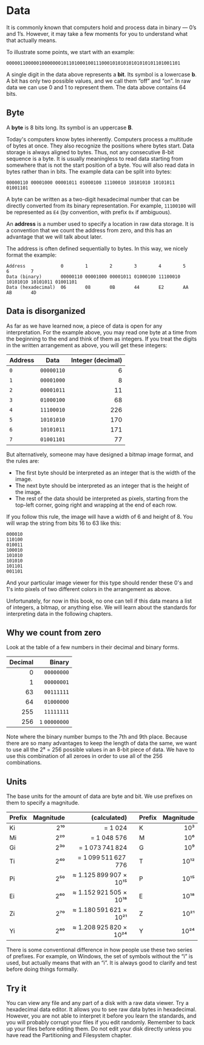# Data

<lm class="lm-concept"></lm>It is commonly known that computers hold and process data in binary — 0’s and 1’s. However, it may take a few moments for you to understand what that actually means.

To illustrate some points, we start with an example:

```
0000011000001000000010110100010011100010101010101010101101001101
```

A single digit in the data above represents a **bit**. Its symbol is a lowercase **b**. A bit has only two possible values, and we call them “off” and “on”. In raw data we can use 0 and 1 to represent them. The data above contains 64 bits.

## Byte

<lm class="lm-concept"></lm>A **byte** is 8 bits long. Its symbol is an uppercase **B**.

Today's computers know bytes inherently. Computers process a multitude of bytes at once. They also recognize the positions where bytes start. Data storage is always aligned to bytes. Thus, not any consecutive 8-bit sequence is a byte. It is usually meaningless to read data starting from somewhere that is not the start position of a byte. You will also read data in bytes rather than in bits. The example data can be split into bytes:

```
00000110 00001000 00001011 01000100 11100010 10101010 10101011 01001101
```

A byte can be written as a two-digit hexadecimal number that can be directly converted from its binary representation. For example, `11100100` will be represented as `E4` (by convention, with prefix `0x` if ambiguous).

An **address** is a number used to specify a location in raw data storage. It is a convention that we count the address from zero, and this has an advantage that we will talk about later.

The address is often defined sequentially to bytes. In this way, we nicely format the example:

```
Address             0        1        2        3        4        5        6        7
Data (binary)       00000110 00001000 00001011 01000100 11100010 10101010 10101011 01001101
Data (hexadecimal)  06       08       0B       44       E2       AA       AB       4D
```

## Data is disorganized

<lm class="lm-concept"></lm>As far as we have learned now, a piece of data is open for any interpretation. For the example above, you may read one byte at a time from the beginning to the end and think of them as integers. If you treat the digits in the written arrangement as above, you will get these integers:

| Address | Data       | Integer (decimal) |
| ------- | ---------- | ----------------: |
| `0`     | `00000110` |                 6 |
| `1`     | `00001000` |                 8 |
| `2`     | `00001011` |                11 |
| `3`     | `01000100` |                68 |
| `4`     | `11100010` |               226 |
| `5`     | `10101010` |               170 |
| `6`     | `10101011` |               171 |
| `7`     | `01001101` |                77 |

But alternatively, someone may have designed a bitmap image format, and the rules are:

- The first byte should be interpreted as an integer that is the width of the image.
- The next byte should be interpreted as an integer that is the height of the image.
- The rest of the data should be interpreted as pixels, starting from the top-left corner, going right and wrapping at the end of each row.

If you follow this rule, the image will have a width of 6 and height of 8. You will wrap the string from bits 16 to 63 like this:

```
000010
110100
010011
100010
101010
101010
101101
001101
```

And your particular image viewer for this type should render these 0's and 1's into pixels of two different colors in the arrangement as above.

Unfortunately, for now in this book, no one can tell if this data means a list of integers, a bitmap, or anything else. We will learn about the standards for interpreting data in the following chapters.

## Why we count from zero

<lm class="lm-concept"></lm>Look at the table of a few numbers in their decimal and binary forms.

| Decimal |         Binary |
| ------: | -------------: |
|       0 |     `00000000` |
|       1 |     `00000001` |
|      63 |     `00111111` |
|      64 |     `01000000` |
|     255 |     `11111111` |
|     256 | `1` `00000000` |

Note where the binary number bumps to the 7th and 9th place. Because there are so many advantages to keep the length of data the same, we want to use all the 2⁸ = 256 possible values in an 8-bit piece of data. We have to use this combination of all zeroes in order to use all of the 256 combinations.

## Units

<lm class="lm-concept"></lm><lm class="lm-standard"></lm>The base units for the amount of data are byte and bit. We use prefixes on them to specify a magnitude.

| Prefix | Magnitude |           (calculated) |     | Prefix | Magnitude |
| ------ | --------: | ---------------------: | --- | ------ | --------: |
| Ki     |       2¹⁰ |                = 1 024 |     | K      |       10³ |
| Mi     |       2²⁰ |            = 1 048 576 |     | M      |       10⁶ |
| Gi     |       2³⁰ |        = 1 073 741 824 |     | G      |       10⁹ |
| Ti     |       2⁴⁰ |    = 1 099 511 627 776 |     | T      |      10¹² |
| Pi     |       2⁵⁰ | ≈ 1.125 899 907 × 10¹⁵ |     | P      |      10¹⁵ |
| Ei     |       2⁶⁰ | ≈ 1.152 921 505 × 10¹⁸ |     | E      |      10¹⁸ |
| Zi     |       2⁷⁰ | ≈ 1.180 591 621 × 10²¹ |     | Z      |      10²¹ |
| Yi     |       2⁸⁰ | ≈ 1.208 925 820 × 10²⁴ |     | Y      |      10²⁴ |

<lm class="lm-implementation"></lm>There is some conventional difference in how people use these two series of prefixes. For example, on Windows, the set of symbols without the “i” is used, but actually means that with an “i”. It is always good to clarify and test before doing things formally.

## Try it

<lm class="lm-application"></lm>You can view any file and any part of a disk with a raw data viewer. Try a hexadecimal data editor. It allows you to see raw data bytes in hexadecimal. However, you are not able to interpret it before you learn the standards, and you will probably corrupt your files if you edit randomly. Remember to back up your files before editing them. Do not edit your disk directly unless you have read the Partitioning and Filesystem chapter.
